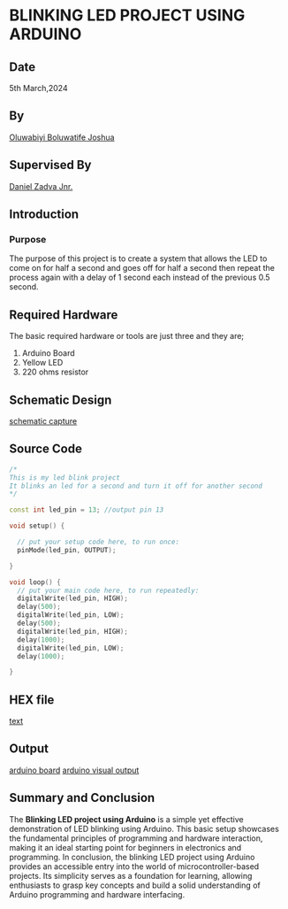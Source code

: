 # BLINKING LED PROJECT USING ARDUINO
## Date
5th March,2024
## By
[Oluwabiyi Boluwatife Joshua](https://github.com/BoluBiyi03)
## Supervised By
[Daniel Zadva Jnr.](https://github.com/zadvajr)
## Introduction
### Purpose
The purpose of this project is to create a system that allows the LED to come on for half a second and goes off for half a second then repeat the process again with a delay of 1 second each instead of the previous 0.5 second.
## Required Hardware
The basic required hardware or tools are just three and they are;
1) Arduino Board 
2) Yellow LED
3) 220 ohms resistor

## Schematic Design
[schematic capture](https://drive.google.com/file/d/1G4eeNPq1NZJu3UplKzJJ6KO6lST_P5rf/view?usp=sharing)
## Source Code
```cpp
/*
This is my led blink project
It blinks an led for a second and turn it off for another second
*/

const int led_pin = 13; //output pin 13

void setup() {

  // put your setup code here, to run once:
  pinMode(led_pin, OUTPUT);

}

void loop() {
  // put your main code here, to run repeatedly:
  digitalWrite(led_pin, HIGH);
  delay(500);
  digitalWrite(led_pin, LOW);
  delay(500);
  digitalWrite(led_pin, HIGH);
  delay(1000);
  digitalWrite(led_pin, LOW);
  delay(1000);

}
```
## HEX file
[text](../blink_led/blink_led_sketch/blink_led_sketch.ino.hex)

## Output
[arduino board](https://drive.google.com/file/d/1Bknc2SETcQdaZ_DlWMmSU0a796EK26FB/view?usp=sharing)
[arduino visual output](https://drive.google.com/file/d/10QubbPeABzxLFT3OtzgukBICE6O11Cn0/view?usp=sharing)

## Summary and Conclusion
The **Blinking LED project using Arduino** is a simple yet effective demonstration of LED blinking using Arduino. This basic setup showcases the fundamental principles of programming and hardware interaction, making it an ideal starting point for beginners in electronics and programming.          In conclusion, the blinking LED project using Arduino provides an accessible entry into the world of microcontroller-based projects. Its simplicity serves as a foundation for learning, allowing enthusiasts to grasp key concepts and build a solid understanding of Arduino programming and hardware interfacing.

